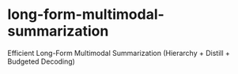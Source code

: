 # long-form-multimodal-summarization
Efficient Long-Form Multimodal Summarization (Hierarchy + Distill + Budgeted Decoding)
